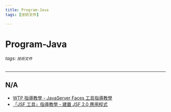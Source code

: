 ```yaml
---
title: Program-Java
tags: [技術文件]

---
```


# Program-Java
###### tags: `技術文件`

---
## N/A
- [WTP 指導教學 - JavaServer Faces 工具指導教學](https://www.ibm.com/docs/zh-tw/rsas/7.5.0?topic=started-jsf-tools-tutorial-jsf-12)
- [「JSF 工具」指導教學 - 建置 JSF 2.0 應用程式](https://www.ibm.com/docs/zh-tw/rsas/7.5.0?topic=started-jsf-tools-tutorial-jsf-20)